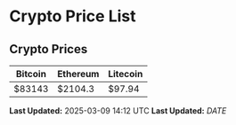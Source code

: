 # Crypto Price List

## Crypto Prices
| Bitcoin | Ethereum | Litecoin |
| ------- | -------- | -------- |
| $83143 | $2104.3 | $97.94 |
**Last Updated:** 2025-03-09 14:12 UTC
**Last Updated:** $DATE$
